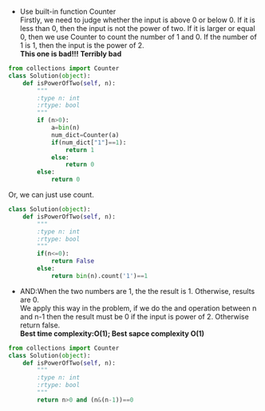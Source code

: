  - Use built-in function Counter  
Firstly, we need to judge whether the input is above 0 or below 0. If it is less than 0, then the input is not the power of two. If it is larger or equal 0, then we use Counter to count the number of 1 and 0. If the number of 1 is 1, then the input is the power of 2.  
**This one is bad!!! Terribly bad**
```python
from collections import Counter
class Solution(object):
    def isPowerOfTwo(self, n):
        """
        :type n: int
        :rtype: bool
        """
        if (n>0):
            a=bin(n)
            num_dict=Counter(a)
            if(num_dict["1"]==1):
                return 1
            else:
                return 0
        else: 
            return 0
```  
Or, we can just use count.  
```python
class Solution(object):
    def isPowerOfTwo(self, n):
        """
        :type n: int
        :rtype: bool
        """
        if(n<=0):
            return False
        else:
            return bin(n).count('1')==1
```  
- AND:When the two numbers are 1, the the result is 1. Otherwise, results are 0.  
We apply this way in the problem, if we do the and operation between n and n-1 then the result must be 0 if the input is power of 2. Otherwise return false.  
**Best time complexity:O(1); Best sapce complexity O(1)**  
```python
from collections import Counter
class Solution(object):
    def isPowerOfTwo(self, n):
        """
        :type n: int
        :rtype: bool
        """
        return n>0 and (n&(n-1))==0
```  